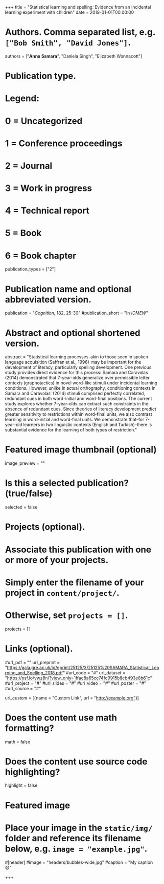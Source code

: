 +++
title = "Statistical learning and spelling: Evidence from an incidental learning experiment with children"
date = 2019-01-01T00:00:00

# Authors. Comma separated list, e.g. `["Bob Smith", "David Jones"]`.
authors = ["**Anna Samara**", "Daniela Singh", "Elizabeth Wonnacott"]

# Publication type.
# Legend:
# 0 = Uncategorized
# 1 = Conference proceedings
# 2 = Journal
# 3 = Work in progress
# 4 = Technical report
# 5 = Book
# 6 = Book chapter
publication_types = ["2"]

# Publication name and optional abbreviated version.
publication = "*Cognition*, 182, 25-30"
#publication_short = "In *ICMEW*"

# Abstract and optional shortened version.
abstract = "Statistical learning processes–akin to those seen in spoken language acquisition (Saffran et al., 1996)–may be important for the development of literacy, particularly spelling development. One previous study provides direct evidence for this process: Samara and Caravolas (2014) demonstrated that 7-year-olds generalize over permissible letter contexts (graphotactics) in novel word-like stimuli under incidental learning conditions. However, unlike in actual orthography, conditioning contexts in Samara and Caravolas’ (2014) stimuli comprised perfectly correlated, redundant cues in both word-initial and word-final positions. The current study explores whether 7-year-olds can extract such constraints in the absence of redundant cues. Since theories of literacy development predict greater sensitivity to restrictions within word-final units, we also contrast learning in word-initial and word-final units. We demonstrate that–for 7-year-old learners in two linguistic contexts (English and Turkish)–there is substantial evidence for the learning of both types of restriction."

# Featured image thumbnail (optional)
image_preview = ""

# Is this a selected publication? (true/false)
selected = false

# Projects (optional).
#   Associate this publication with one or more of your projects.
#   Simply enter the filename of your project in `content/project/`.
#   Otherwise, set `projects = []`.
projects = []

# Links (optional).
#url_pdf = ""
url_preprint = "https://gala.gre.ac.uk/id/eprint/25125/3/25125%20SAMARA_Statistical_Learning_and_Spelling_2018.pdf"
#url_code = "#"
url_dataset = "https://osf.io/vwz8n/?view_only=1ffac8a65cc74fc9915b8cb493e8b61c"
#url_project = "#"
#url_slides = "#"
#url_video = "#"
#url_poster = "#"
#url_source = "#"

url_custom = [{name = "Custom Link", url = "http://example.org"}]

# Does the content use math formatting?
math = false

# Does the content use source code highlighting?
highlight = false

# Featured image
# Place your image in the `static/img/` folder and reference its filename below, e.g. `image = "example.jpg"`.
#[header]
#image = "headers/bubbles-wide.jpg"
#caption = "My caption :smile:"

+++

